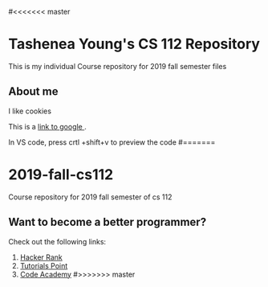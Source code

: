 #<<<<<<< master
# Tashenea Young's CS 112 Repository 
This is my individual Course repository for 2019 fall semester files



## About me 
I like cookies

This is a [link to google ](https://www.google.com).

In VS code, press crtl +shift+v to preview the code
#=======
# 2019-fall-cs112
Course repository for 2019 fall semester of cs 112

## Want to become a better programmer?  
Check out the following links:
1. [Hacker Rank](https://www.hackerrank.com/domains/cpp)
2. [Tutorials Point](https://www.tutorialspoint.com/cplusplus/index.htm)
3. [Code Academy](https://www.codecademy.com/learn/learn-c-plus-plus)
#>>>>>>> master
